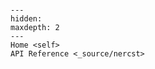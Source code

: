 ```{include} ../README.md
```

```{toctree}
---
hidden:
maxdepth: 2
---
Home <self>
API Reference <_source/nercst>